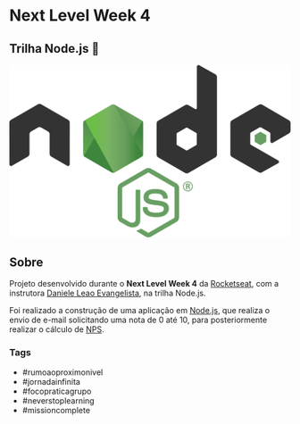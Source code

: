 # Next Level Week 4

## Trilha Node.js :rocket:

![Node.js](nodejs.svg)

## Sobre

Projeto desenvolvido durante o **Next Level Week 4** da [Rocketseat](https://rocketseat.com.br/), com a instrutora [Daniele Leao Evangelista](https://www.youtube.com/channel/UCBGMloQoUV3BA1-ht9Qbcvg), na trilha Node.js.

Foi realizado a construção de uma aplicação em [Node.js](https://nodejs.org/en/), que realiza o envio de e-mail solicitando uma nota de 0 até 10, para posteriormente realizar o cálculo de [NPS](https://pt.wikipedia.org/wiki/Net_Promoter_Score).

### Tags 

- #rumoaoproximonivel  
- #jornadainfinita  
- #focopraticagrupo  
- #neverstoplearning  
- #missioncomplete  
